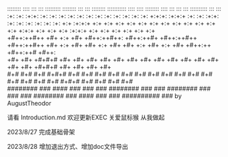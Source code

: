  ::::::::  ::::    :::     :::     :::::::::   ::::::::  :::    :::  ::::::::  :::::::::::       ::::    ::::   ::::::::  ::::    ::: :::    ::: :::::::::: :::   ::: 
:+:    :+: :+:+:   :+:   :+: :+:   :+:    :+: :+:    :+: :+:    :+: :+:    :+:     :+:           +:+:+: :+:+:+ :+:    :+: :+:+:   :+: :+:   :+:  :+:        :+:   :+: 
+:+        :+:+:+  +:+  +:+   +:+  +:+    +:+ +:+        +:+    +:+ +:+    +:+     +:+           +:+ +:+:+ +:+ +:+    +:+ :+:+:+  +:+ +:+  +:+   +:+         +:+ +:+  
+#++:++#++ +#+ +:+ +#+ +#++:++#++: +#++:++#+  +#++:++#++ +#++:++#++ +#+    +:+     +#+           +#+  +:+  +#+ +#+    +:+ +#+ +:+ +#+ +#++:++    +#++:++#     +#++:   
       +#+ +#+  +#+#+# +#+     +#+ +#+               +#+ +#+    +#+ +#+    +#+     +#+           +#+       +#+ +#+    +#+ +#+  +#+#+# +#+  +#+   +#+           +#+    
#+#    #+# #+#   #+#+# #+#     #+# #+#        #+#    #+# #+#    #+# #+#    #+#     #+#           #+#       #+# #+#    #+# #+#   #+#+# #+#   #+#  #+#           #+#    
 ########  ###    #### ###     ### ###         ########  ###    ###  ########      ###           ###       ###  ########  ###    #### ###    ### ##########    ###  by AugustTheodor

请看 Introduction.md 欢迎更新EXEC
关爱鼠标猴 从我做起

2023/8/27
完成基础骨架

2023/8/28
增加退出方式、增加doc文件导出